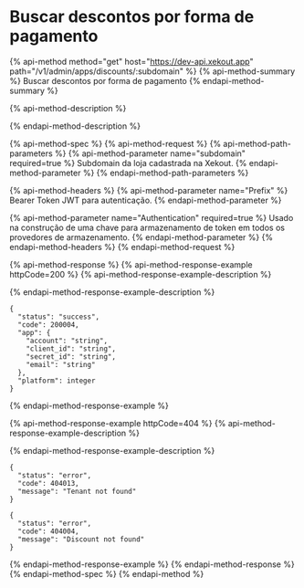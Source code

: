 # Buscar descontos por forma de pagamento

{% api-method method="get" host="https://dev-api.xekout.app" path="/v1/admin/apps/discounts/:subdomain" %}
{% api-method-summary %}
Buscar descontos por forma de pagamento
{% endapi-method-summary %}

{% api-method-description %}

{% endapi-method-description %}

{% api-method-spec %}
{% api-method-request %}
{% api-method-path-parameters %}
{% api-method-parameter name="subdomain" required=true %}
Subdomain da loja cadastrada na Xekout.
{% endapi-method-parameter %}
{% endapi-method-path-parameters %}

{% api-method-headers %}
{% api-method-parameter name="Prefix" %}
Bearer Token JWT para autenticação.
{% endapi-method-parameter %}

{% api-method-parameter name="Authentication" required=true %}
Usado na construção de uma chave para armazenamento de token em todos os provedores de armazenamento.
{% endapi-method-parameter %}
{% endapi-method-headers %}
{% endapi-method-request %}

{% api-method-response %}
{% api-method-response-example httpCode=200 %}
{% api-method-response-example-description %}

{% endapi-method-response-example-description %}

```text
{
  "status": "success",
  "code": 200004,
  "app": {
    "account": "string",
    "client_id": "string",
    "secret_id": "string",
    "email": "string"
  },
  "platform": integer
}
```
{% endapi-method-response-example %}

{% api-method-response-example httpCode=404 %}
{% api-method-response-example-description %}

{% endapi-method-response-example-description %}

```text
{
  "status": "error",
  "code": 404013,
  "message": "Tenant not found"
}

{
  "status": "error",
  "code": 404004,
  "message": "Discount not found"
}
```
{% endapi-method-response-example %}
{% endapi-method-response %}
{% endapi-method-spec %}
{% endapi-method %}

